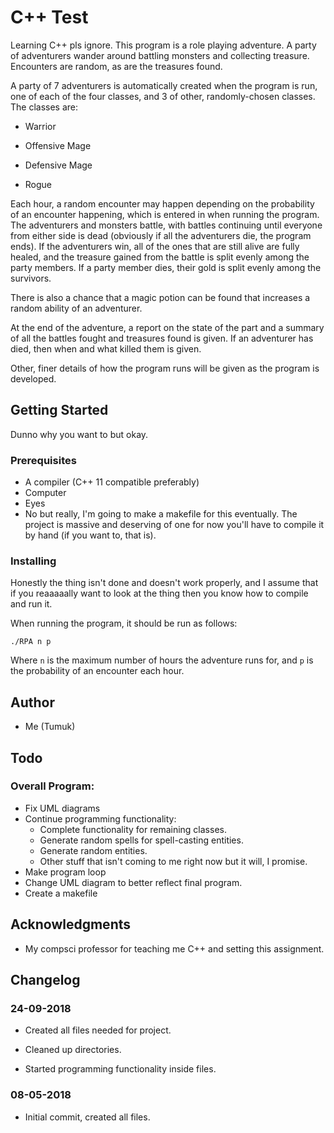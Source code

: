 # C++ Test

Learning C++ pls ignore. This program is a role playing adventure. A party of adventurers wander around battling monsters and collecting treasure. Encounters are random, as are the treasures found.

A party of 7 adventurers is automatically created when the program is run, one of each of the four classes, and 3 of other, randomly-chosen classes. The classes are:

* Warrior

* Offensive Mage

* Defensive Mage

* Rogue

Each hour, a random encounter may happen depending on the probability of an encounter happening, which is entered in when running the program. The adventurers and monsters battle, with battles continuing until everyone from either side is dead (obviously if all the adventurers die, the program ends). If the adventurers win, all of the ones that are still alive are fully healed, and the treasure gained from the battle is split evenly among the party members. If a party member dies, their gold is split evenly among the survivors.

There is also a chance that a magic potion can be found that increases a random ability of an adventurer.

At the end of the adventure, a report on the state of the part and a summary of all the battles fought and treasures found is given. If an adventurer has died, then when and what killed them is given.

Other, finer details of how the program runs will be given as the program is developed.

## Getting Started

Dunno why you want to but okay.

### Prerequisites

* A compiler (C++ 11 compatible preferably)
* Computer
* Eyes
* No but really, I'm going to make a makefile for this eventually. The project is massive and deserving of one for now you'll have to compile it by hand (if you want to, that is).

### Installing

Honestly the thing isn't done and doesn't work properly, and I assume that if you reaaaaally want to look at the thing then you know how to compile and run it.

When running the program, it should be run as follows:

`./RPA n p`

Where `n` is the maximum number of hours the adventure runs for, and `p` is the probability of an encounter each hour.

## Author

* Me (Tumuk)

## Todo

### Overall Program:

* Fix UML diagrams
* Continue programming functionality:
	* Complete functionality for remaining classes.
	* Generate random spells for spell-casting entities.
	* Generate random entities.
	* Other stuff that isn't coming to me right now but it will, I promise.
* Make program loop
* Change UML diagram to better reflect final program.
* Create a makefile

## Acknowledgments

* My compsci professor for teaching me C++ and setting this assignment.

## Changelog

### 24-09-2018
* Created all files needed for project.

* Cleaned up directories.

* Started programming functionality inside files.

### 08-05-2018
* Initial commit, created all files.
